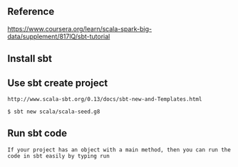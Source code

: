 ## Reference
https://www.coursera.org/learn/scala-spark-big-data/supplement/817lQ/sbt-tutorial

## Install sbt

## Use sbt create project
    http://www.scala-sbt.org/0.13/docs/sbt-new-and-Templates.html
    
    $ sbt new scala/scala-seed.g8

## Run sbt code
    If your project has an object with a main method, then you can run the code in sbt easily by typing run